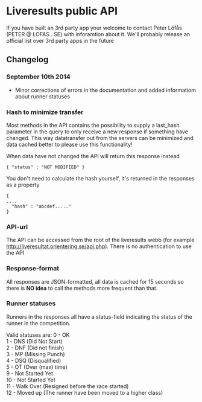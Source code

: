 # Liveresults public API
If you have built an 3rd party app your welcome to contact Peter Löfås (PETER @ LOFAS . SE) with inforamtion about it. We'll probably release an official list over 3rd party apps in the future

## Changelog
### September 10th 2014 
* Minor corrections of errors in the documentation and added informatiom about runner statuses

### Hash to minimize transfer
Most methods in the API contains the possibility to supply a last_hash parameter in the query to only receive a new response if something have changed. This way datatransfer out from the servers can be minimized and data cached better to please use this functionality!

When data have not changed the API will return this response instead
```
{ "status" : "NOT MODIFIED" } 
```
You don't need to calculate the hash yourself, it's returned in the responses as a property 
```
{ 
....
  "hash" : "abcdef....." 
}
```
### API-url
The API can be accessed from the root of the liveresults webb (for example http://liveresultat.orientering.se/api.php). There is no authentication to use the API

### Response-format
All responses are JSON-formatted, all data is cached for 15 seconds so there is **NO idea** to call the methods more frequent than that.

### Runner statuses
Runners in the responses all have a status-field indicating the status of the runner in the competition.

Valid statuses are: 
0 - OK  
1 - DNS (Did Not Start)  
2 - DNF (Did not finish)  
3 - MP (Missing Punch)  
4 - DSQ (Disqualified)  
5 - OT (Over (max) time)  
9 - Not Started Yet  
10 - Not Started Yet  
11 - Walk Over (Resigned before the race started)  
12 - Moved up (The runner have been moved to a higher class)  
